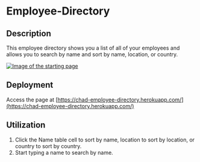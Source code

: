 # Employee-Directory

## Description

This employee directory shows you a list of all of your employees and allows you to search by name and sort by name, location, or country.

[![Image of the starting page](https://github.com/Chad1281/employee-directory/blob/main/Homepage.gif)](https://github.com/Chad1281/employee-directory/blob/main/Homepage.gif)

## Deployment

Access the page at [https://chad-employee-directory.herokuapp.com/](https://chad-employee-directory.herokuapp.com/)

## Utilization

1. Click the Name table cell to sort by name, location to sort by location, or country to sort by country.
2. Start typing a name to search by name.
